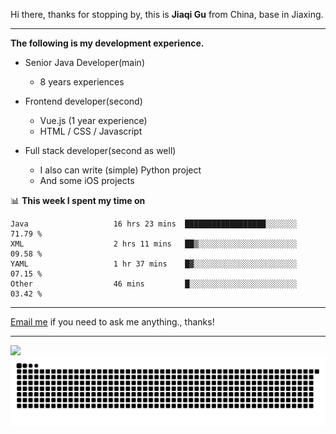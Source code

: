 Hi there, thanks for stopping by, this is **Jiaqi Gu** from China, base in Jiaxing.

---

**The following is my development experience.**

- Senior Java Developer(main)
  - 8 years experiences

- Frontend developer(second)
  - Vue.js (1 year experience)
  - HTML / CSS / Javascript
  
- Full stack developer(second as well)
  - I also can write (simple) Python project
  - And some iOS projects

📊 **This week I spent my time on**
<!--START_SECTION:waka-->

```text
Java                   16 hrs 23 mins  ██████████████████░░░░░░░   71.79 %
XML                    2 hrs 11 mins   ██▒░░░░░░░░░░░░░░░░░░░░░░   09.58 %
YAML                   1 hr 37 mins    █▓░░░░░░░░░░░░░░░░░░░░░░░   07.15 %
Other                  46 mins         █░░░░░░░░░░░░░░░░░░░░░░░░   03.42 %
```

<!--END_SECTION:waka-->

---

[Email me](mailto:htk2klwgr@mozmail.com?subject=Hiring_from_GitHub) if you need to ask me anything., thanks!

---

![]( https://visitor-badge.glitch.me/badge?page_id=githubgujiaqi)
![]( https://github.com/droid-Q/droid-Q/raw/output/github-contribution-grid-snake.svg#gh-dark-mode-only)
